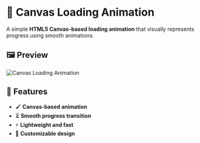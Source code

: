 # 🎨 Canvas Loading Animation

A simple **HTML5 Canvas-based loading animation** that visually represents progress using smooth animations.

## 🖼 Preview
![Canvas Loading Animation](preview.png)

## 🚀 Features
- 🖌 **Canvas-based animation**
- ⏳ **Smooth progress transition**
- ⚡ **Lightweight and fast**
- 🎨 **Customizable design**

